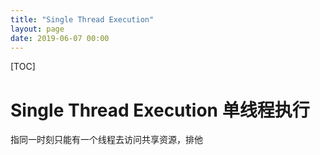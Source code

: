 ```yaml
---
title: "Single Thread Execution"
layout: page
date: 2019-06-07 00:00
---
```


[TOC]

# Single Thread Execution 单线程执行

指同一时刻只能有一个线程去访问共享资源，排他

